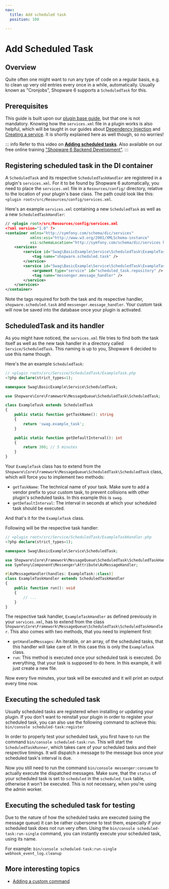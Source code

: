 ```yaml
---
nav:
  title: Add scheduled task
  position: 100

---
```


# Add Scheduled Task

## Overview

Quite often one might want to run any type of code on a regular basis, e.g. to clean up very old entries every once in a while, automatically. Usually known as "Cronjobs", Shopware 6 supports a `ScheduledTask` for this.

## Prerequisites

This guide is built upon our [plugin base guide](../plugin-base-guide), but that one is not mandatory. Knowing how the `services.xml` file in a plugin works is also helpful, which will be taught in our guides about [Dependency Injection](dependency-injection) and [Creating a service](add-custom-service). It is shortly explained here as well though, so no worries!

::: info
Refer to this video on **[Adding scheduled tasks](https://www.youtube.com/watch?v=88S9P3x6wYE)**. Also available on our free online training ["Shopware 6 Backend Development"](https://academy.shopware.com/courses/shopware-6-backend-development-with-jisse-reitsma).
:::

## Registering scheduled task in the DI container

A `ScheduledTask` and its respective `ScheduledTaskHandler` are registered in a plugin's `services.xml`. For it to be found by Shopware 6 automatically, you need to place the `services.xml` file in a `Resources/config/` directory, relative to the location of your plugin's base class. The path could look like this: `<plugin root>/src/Resources/config/services.xml`.

Here's an example `services.xml` containing a new `ScheduledTask` as well as a new `ScheduledTaskHandler`:

```xml
// <plugin root>/src/Resources/config/services.xml
<?xml version="1.0" ?>
<container xmlns="http://symfony.com/schema/dic/services"
           xmlns:xsi="http://www.w3.org/2001/XMLSchema-instance"
           xsi:schemaLocation="http://symfony.com/schema/dic/services http://symfony.com/schema/dic/services/services-1.0.xsd">
    <services>
        <service id="Swag\BasicExample\Service\ScheduledTask\ExampleTask">
            <tag name="shopware.scheduled.task" />
        </service>
        <service id="Swag\BasicExample\Service\ScheduledTask\ExampleTaskHandler">
            <argument type="service" id="scheduled_task.repository" />
            <tag name="messenger.message_handler" />
        </service>
    </services>
</container>
```

Note the tags required for both the task and its respective handler, `shopware.scheduled.task` and `messenger.message_handler`. Your custom task will now be saved into the database once your plugin is activated.

## ScheduledTask and its handler

As you might have noticed, the `services.xml` file tries to find both the task itself as well as the new task handler in a directory called `Service/ScheduledTask`. This naming is up to you, Shopware 6 decided to use this name though.

Here's the an example `ScheduledTask`:

```php
// <plugin root>/src/Service/ScheduledTask/ExampleTask.php
<?php declare(strict_types=1);

namespace Swag\BasicExample\Service\ScheduledTask;

use Shopware\Core\Framework\MessageQueue\ScheduledTask\ScheduledTask;

class ExampleTask extends ScheduledTask
{
    public static function getTaskName(): string
    {
        return 'swag.example_task';
    }

    public static function getDefaultInterval(): int
    {
        return 300; // 5 minutes
    }
}
```

Your `ExampleTask` class has to extend from the `Shopware\Core\Framework\MessageQueue\ScheduledTask\ScheduledTask` class, which will force you to implement two methods:

* `getTaskName`: The technical name of your task. Make sure to add a vendor prefix to your custom task, to prevent collisions with other plugin's scheduled tasks. In this example this is `swag`.
* `getDefaultInterval`: The interval in seconds at which your scheduled task should be executed.

And that's it for the `ExampleTask` class.

Following will be the respective task handler:

```php
// <plugin root>/src/Service/ScheduledTask/ExampleTaskHandler.php
<?php declare(strict_types=1);

namespace Swag\BasicExample\Service\ScheduledTask;

use Shopware\Core\Framework\MessageQueue\ScheduledTask\ScheduledTaskHandler;
use Symfony\Component\Messenger\Attribute\AsMessageHandler;

#[AsMessageHandler(handles: ExampleTask::class)]
class ExampleTaskHandler extends ScheduledTaskHandler
{
    public function run(): void
    {
        // ...
    }
}
```

The respective task handler, `ExampleTaskHandler` as defined previously in your `services.xml`, has to extend from the class `Shopware\Core\Framework\MessageQueue\ScheduledTask\ScheduledTaskHandler`. This also comes with two methods, that you need to implement first:

* `getHandledMessages`: An iterable, or an array, of the scheduled tasks, that this handler will take care of. In this case this is only the `ExampleTask` class.
* `run`: This method is executed once your scheduled task is executed. Do everything, that your task is supposed to do here. In this example, it will just create a new file.

Now every five minutes, your task will be executed and it will print an output every time now.

## Executing the scheduled task

Usually scheduled tasks are registered when installing or updating your plugin. If you don't want to reinstall your plugin in order to register your scheduled task, you can also use the following command to achieve this:
 `bin/console scheduled-task:register`

In order to properly test your scheduled task, you first have to run the command `bin/console scheduled-task:run`. This will start the `ScheduledTaskRunner`, which takes care of your scheduled tasks and their respective timings. It will dispatch a message to the message bus once your scheduled task's interval is due.

Now you still need to run the command `bin/console messenger:consume` to actually execute the dispatched messages. Make sure, that the `status` of your scheduled task is set to `scheduled` in the `scheduled_task` table, otherwise it won't be executed. This is not necessary, when you're using the admin worker.

## Executing the scheduled task for testing

Due to the nature of how the scheduled tasks are executed (using the message queue) it can be rather cubersome to test them, especially if your scheduled task does not run very often. Using the `bin/console scheduled-task:run-single` command, you can instantly execute your scheduled task, using its name.

For example: `bin/console scheduled-task:run-single webhook_event_log.cleanup`

## More interesting topics

* [Adding a custom command](add-custom-commands)
